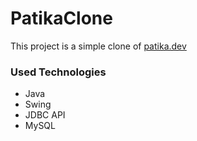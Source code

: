 # PatikaClone
This project is a simple clone of [patika.dev](https://www.patika.dev/)
 ### Used Technologies
+ Java
+ Swing
+ JDBC API
+ MySQL
